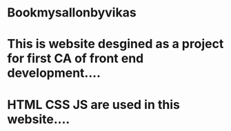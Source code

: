 # Bookmysallonbyvikas
# This is website desgined as a project for first CA of front end development....
# HTML CSS JS are used in this website....

